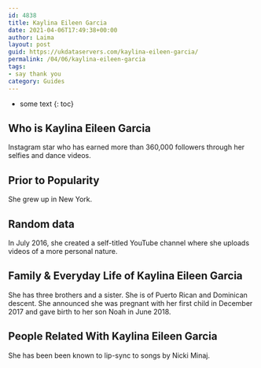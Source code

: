 ```yaml
---
id: 4838
title: Kaylina Eileen Garcia
date: 2021-04-06T17:49:38+00:00
author: Laima
layout: post
guid: https://ukdataservers.com/kaylina-eileen-garcia/
permalink: /04/06/kaylina-eileen-garcia
tags:
- say thank you
category: Guides
---
```


* some text
{: toc}


## Who is Kaylina Eileen Garcia
                  
                  
                  
Instagram star who has earned more than 360,000 followers through her selfies and dance videos. 
                  
              
            
              
            
                
                
                
## Prior to Popularity
                  
                  
                  
She grew up in New York.
                  
              
            
              
            
                
                
                
## Random data
                  
                  
                  
In July 2016, she created a self-titled YouTube channel where she uploads videos of a more personal nature.
                  
              
            
              
            
                
                
                
## Family & Everyday Life of Kaylina Eileen Garcia
                  
                  
                  
She has three brothers and a sister. She is of Puerto Rican and Dominican descent. She announced she was pregnant with her first child in December 2017 and gave birth to her son Noah in June 2018.
                  
              
            
              
            
                
                
                
## People Related With Kaylina Eileen Garcia
                  
                  
                  
She has been been known to lip-sync to songs by Nicki Minaj.
                  
              
            
              
            
                
              
            
              
              
            
            
              
            
          
          
          